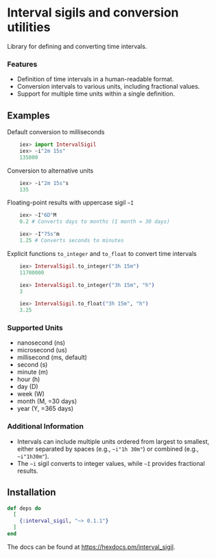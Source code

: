 # Interval sigils and conversion utilities

Library for defining and converting time intervals.

### Features

- Definition of time intervals in a human-readable format.
- Conversion intervals to various units, including fractional values.
- Support for multiple time units within a single definition.

## Examples

Default conversion to milliseconds
```elixir
    iex> import IntervalSigil
    iex> ~i"2m 15s"
    135000
```

Conversion to alternative units
```elixir
    iex> ~i"2m 15s"s
    135
```

Floating-point results with uppercase sigil `~I`
```elixir
    iex> ~I"6D"M
    0.2 # Converts days to months (1 month = 30 days)

    iex> ~I"75s"m
    1.25 # Converts seconds to minutes
```

Explicit functions `to_integer` and `to_float` to convert time intervals
```elixir
    iex> IntervalSigil.to_integer("3h 15m")
    11700000

    iex> IntervalSigil.to_integer("3h 15m", "h")
    3

    iex> IntervalSigil.to_float("3h 15m", "h")
    3.25
```

### Supported Units

  - nanosecond (ns)
  - microsecond (us)
  - millisecond (ms, default)
  - second (s)
  - minute (m)
  - hour (h)
  - day (D)
  - week (W)
  - month (M, =30 days)
  - year (Y, =365 days)

### Additional Information

- Intervals can include multiple units ordered from largest to smallest, either separated by spaces (e.g., `~i"1h 30m"`) or combined (e.g., `~i"1h30m"`).
- The `~i` sigil converts to integer values, while `~I` provides fractional results.

## Installation

```elixir
def deps do
  [
    {:interval_sigil, "~> 0.1.1"}
  ]
end
```

The docs can be found at <https://hexdocs.pm/interval_sigil>.
